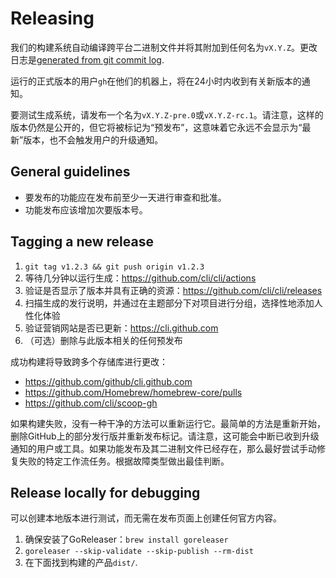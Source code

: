 # Releasing

我们的构建系统自动编译跨平台二进制文件并将其附加到任何名为`vX.Y.Z`。更改日志是[generated from git commit log](https://docs.github.com/en/repositories/releasing-projects-on-github/automatically-generated-release-notes).

运行的正式版本的用户`gh`在他们的机器上，将在24小时内收到有关新版本的通知。

要测试生成系统，请发布一个名为`vX.Y.Z-pre.0`或`vX.Y.Z-rc.1`。请注意，这样的版本仍然是公开的，但它将被标记为“预发布”，这意味着它永远不会显示为“最新”版本，也不会触发用户的升级通知。

## General guidelines

-   要发布的功能应在发布前至少一天进行审查和批准。
-   功能发布应该增加次要版本号。

## Tagging a new release

1.  `git tag v1.2.3 && git push origin v1.2.3`
2.  等待几分钟以运行生成：<https://github.com/cli/cli/actions>
3.  验证是否显示了版本并具有正确的资源：<https://github.com/cli/cli/releases>
4.  扫描生成的发行说明，并通过在主题部分下对项目进行分组，选择性地添加人性化体验
5.  验证营销网站是否已更新：<https://cli.github.com>
6.  （可选）删除与此版本相关的任何预发布

成功构建将导致跨多个存储库进行更改：

-   <https://github.com/github/cli.github.com>
-   <https://github.com/Homebrew/homebrew-core/pulls>
-   <https://github.com/cli/scoop-gh>

如果构建失败，没有一种干净的方法可以重新运行它。最简单的方法是重新开始，删除GitHub上的部分发行版并重新发布标记。请注意，这可能会中断已收到升级通知的用户或工具。如果功能发布及其二进制文件已经存在，那么最好尝试手动修复失败的特定工作流任务。根据故障类型做出最佳判断。

## Release locally for debugging

可以创建本地版本进行测试，而无需在发布页面上创建任何官方内容。

1.  确保安装了GoReleaser：`brew install goreleaser`
2.  `goreleaser --skip-validate --skip-publish --rm-dist`
3.  在下面找到构建的产品`dist/`.

